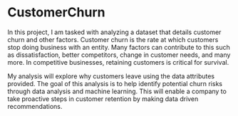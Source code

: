 # CustomerChurn

In this project, I am tasked with analyzing a dataset that details customer churn and other factors. Customer churn is the rate at which customers stop doing business with an entity. Many factors can contribute to this such as dissatisfaction, better competitors, change in customer needs, and many more. In competitive businesses, retaining customers is critical for survival.

My analysis will explore why customers leave using the data attributes provided. The goal of this analysis is to help identify potential churn risks through data analysis and machine learning. This will enable a company to take proactive steps in customer retention by making data driven recommendations. 
